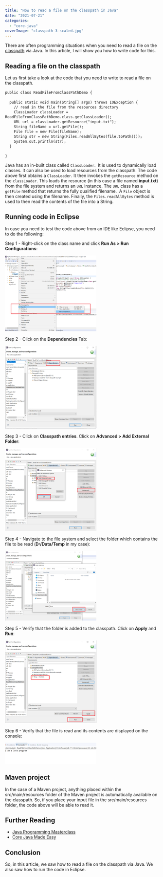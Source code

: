 ```yaml
---
title: "How to read a file on the classpath in Java"
date: "2021-07-21"
categories: 
  - "core-java"
coverImage: "classpath-3-scaled.jpg"
---
```


There are often programming situations when you need to read a file on the [classpath](https://learnjava.co.in/java-path-and-classpath-explained/) via Java. In this article, I will show you how to write code for this.

## Reading a file on the classpath

Let us first take a look at the code that you need to write to read a file on the classpath.

```
public class ReadFileFromClassPathDemo {

  public static void main(String[] args) throws IOException {
    // read in the file from the resources directory
    ClassLoader classLoader = ReadFileFromClassPathDemo.class.getClassLoader();
    URL url = classLoader.getResource("input.txt");
    String fileName = url.getFile();
    File file = new File(fileName);
    String str = new String(Files.readAllBytes(file.toPath()));
    System.out.println(str);
  }

}
```

Java has an in-built class called `ClassLoader`.  It is used to dynamically load classes. It can also be used to load resources from the classpath. The code above first obtains a `ClassLoader`. It then invokes the `getResource` method on the `classLoader`. This loads the resource (in this case a file named **input.txt**) from the file system and returns an `URL` instance. The `URL` class has a `getFile` method that returns the fully qualified filename.  A `File` object is then created using the filename. Finally, the `Files.readAllBytes` method is used to then read the contents of the file into a String.

## Running code in Eclipse

In case you need to test the code above from an IDE like Eclipse, you need to do the following:

Step 1 - Right-click on the class name and click **Run As > Run Configurations**:

[![](images/1-run-as-300x248.png)](https://learnjava.co.in/wp-content/uploads/2021/07/1-run-as.png)

Step 2 - Click on the **Dependencies** Tab:

[![](images/2-dependencies-300x270.png)](https://learnjava.co.in/wp-content/uploads/2021/07/2-dependencies.png)

Step 3 - Click on **Classpath entries**. Click on **Advanced > Add External Folder**:

[![](images/3-advanced-300x271.png)](https://learnjava.co.in/wp-content/uploads/2021/07/3-advanced.png)

Step 4 - Navigate to the file system and select the folder which contains the file to be read (**D:/Data/Temp** in my case):

[![](images/4-filesection-300x228.png)](https://learnjava.co.in/wp-content/uploads/2021/07/4-filesection.png)

Step 5 - Verify that the folder is added to the classpath. Click on **Apply** and **Run**:

[![](images/5-apply-300x270.png)](https://learnjava.co.in/wp-content/uploads/2021/07/5-apply.png)

Step 6 - Verify that the file is read and its contents are displayed on the console:

[![](images/6-output-1-300x69.png)](https://learnjava.co.in/wp-content/uploads/2021/07/6-output-1.png)

## Maven project

In the case of a Maven project, anything placed within the src/main/resources folder of the Maven project is automatically available on the classpath. So, if you place your input file in the src/main/resources folder, the code above will be able to read it.

## Further Reading

- [Java Programming Masterclass](https://click.linksynergy.com/deeplink?id=MnzIZAZNE5Y&mid=39197&murl=https%3A%2F%2Fwww.udemy.com%2Fcourse%2Fjava-the-complete-java-developer-course%2F)
- [Core Java Made Easy](https://click.linksynergy.com/deeplink?id=MnzIZAZNE5Y&mid=39197&murl=https%3A%2F%2Fwww.udemy.com%2Fcourse%2Fcorejavamadeeasy%2F)

## Conclusion

So, in this article, we saw how to read a file on the classpath via Java. We also saw how to run the code in Eclipse.
